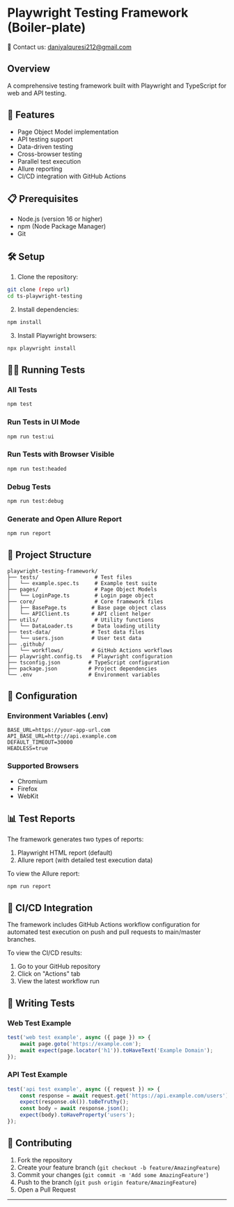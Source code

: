 
# Playwright Testing Framework (Boiler-plate)

📩 Contact us: daniyalquresi212@gmail.com 

## Overview

A comprehensive testing framework built with Playwright and TypeScript for web and API testing.

## 🚀 Features

- Page Object Model implementation
- API testing support
- Data-driven testing
- Cross-browser testing
- Parallel test execution
- Allure reporting
- CI/CD integration with GitHub Actions

## 📋 Prerequisites

- Node.js (version 16 or higher)
- npm (Node Package Manager)
- Git

## 🛠️ Setup

1. Clone the repository:
```bash
git clone (repo url)
cd ts-playwright-testing
```

2. Install dependencies:
```bash
npm install
```

3. Install Playwright browsers:
```bash
npx playwright install
```

## 🏃‍♂️ Running Tests

### All Tests
```bash
npm test
```

### Run Tests in UI Mode
```bash
npm run test:ui
```

### Run Tests with Browser Visible
```bash
npm run test:headed
```

### Debug Tests
```bash
npm run test:debug
```

### Generate and Open Allure Report
```bash
npm run report
```

## 📁 Project Structure

```
playwright-testing-framework/
├── tests/                  # Test files
│   └── example.spec.ts     # Example test suite
├── pages/                  # Page Object Models
│   └── LoginPage.ts        # Login page object
├── core/                   # Core framework files
│   ├── BasePage.ts        # Base page object class
│   └── APIClient.ts       # API client helper
├── utils/                  # Utility functions
│   └── DataLoader.ts      # Data loading utility
├── test-data/             # Test data files
│   └── users.json         # User test data
├── .github/
│   └── workflows/         # GitHub Actions workflows
├── playwright.config.ts   # Playwright configuration
├── tsconfig.json         # TypeScript configuration
├── package.json          # Project dependencies
└── .env                  # Environment variables
```

## 🔧 Configuration

### Environment Variables (.env)
```
BASE_URL=https://your-app-url.com
API_BASE_URL=http://api.example.com
DEFAULT_TIMEOUT=30000
HEADLESS=true
```

### Supported Browsers
- Chromium
- Firefox
- WebKit

## 📊 Test Reports

The framework generates two types of reports:
1. Playwright HTML report (default)
2. Allure report (with detailed test execution data)

To view the Allure report:
```bash
npm run report
```

## 🔄 CI/CD Integration

The framework includes GitHub Actions workflow configuration for automated test execution on push and pull requests to main/master branches.

To view the CI/CD results:
1. Go to your GitHub repository
2. Click on "Actions" tab
3. View the latest workflow run

## 📝 Writing Tests

### Web Test Example
```typescript
test('web test example', async ({ page }) => {
    await page.goto('https://example.com');
    await expect(page.locator('h1')).toHaveText('Example Domain');
});
```

### API Test Example
```typescript
test('api test example', async ({ request }) => {
    const response = await request.get('https://api.example.com/users');
    expect(response.ok()).toBeTruthy();
    const body = await response.json();
    expect(body).toHaveProperty('users');
});
```

## 🤝 Contributing

1. Fork the repository
2. Create your feature branch (`git checkout -b feature/AmazingFeature`)
3. Commit your changes (`git commit -m 'Add some AmazingFeature'`)
4. Push to the branch (`git push origin feature/AmazingFeature`)
5. Open a Pull Request

---

